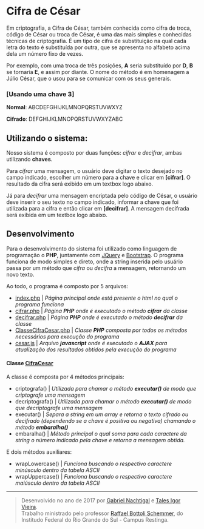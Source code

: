 # Cifra de César

Em criptografia, a Cifra de César, também conhecida como cifra de troca, código de César ou troca de César,
é uma das mais simples e conhecidas técnicas de criptografia. É um tipo de cifra de substituição na qual cada
letra do texto é substituída por outra, que se apresenta no alfabeto acima dela um número fixo de vezes.

Por exemplo, com uma troca de três posições, **A** seria substituído por **D**, **B** se tornaria **E**, e assim por diante.
O nome do método é em homenagem a Júlio César, que o usou para se comunicar com os seus generais.

### [Usando uma chave 3]

**Normal**:  ABCDEFGHIJKLMNOPQRSTUVWXYZ 

**Cifrado**: DEFGHIJKLMNOPQRSTUVWXYZABC

## Utilizando o sistema:
Nosso sistema é composto por duas funções: *cifrar* e *decifrar*, ambas utilizando **chaves**.

Para *cifrar* uma mensagem, o usuário deve digitar o texto desejado no campo indicado, escolher um número para a chave e clicar em **[cifrar]**.
O resultado da cifra será exibido em um textbox logo abaixo.

Já para *decifrar* uma mensagem encriptada pelo código de César, o usuário deve inserir o seu texto no campo indicado, informar a chave que foi utilizada para a cifra e então clicar em **[decifrar]**.
A mensagem decifrada será exibida em um textbox logo abaixo.


## Desenvolvimento

Para o desenvolvimento do sistema foi utilizado como linguagem de programação o **PHP**, juntamente com [JQuery](https://github.com/jquery/jquery) e [Bootstrap](http://getbootstrap.com/).
O programa funciona de modo simples e direto, onde a string inserida pelo usuário passa por um método que *cifra* ou *decifra* a mensagem, retornando um novo texto.

Ao todo, o programa é composto por 5 arquivos:

- [index.php](index.php) | *Página principal onde está presente o html no qual o programa funciona*
- [cifrar.php](cifrar.php) | *Página **PHP** onde é executado o método **cifrar** da classe*
- [decifrar.php](decifrar.php) | *Página **PHP** onde é executado o método **decifrar** da classe*
- [ClasseCifraCesar.php](ClasseCifraCesar.php) | *Classe **PHP** composta por todos os métodos necessários para execução do programa*
- [cesar.js](cesar.js) | *Arquivo **javascript** onde é executado o **AJAX** para atualização dos resultados obtidos pela execução do programa*

#### Classe [CifraCesar](ClasseCifraCesar.php)

A classe é composta por 4 métodos principais:
- criptografa() | *Utilizada para chamar o método **executar()** de modo que criptografe uma mensagem*
- decriptografa() | *Utilizada para chamar o método **executar()** de modo que decriptografe uma mensagem*
- executar() | *Separa a string em um array e retorna o texto cifrado ou decifrado (dependendo se a chave é positiva ou negativa) chamando o método **embaralha()***
- embaralha() | *Método principal o qual soma para cada caractere da string o número indicado pela chave e retorna a mensagem obtida.*

E dois métodos auxiliares:
- wrapLowercase() | *Funciona buscando o respectivo caractere minúsculo dentro da tabela ASCII*
- wrapUppercase() | *Funciona buscando o respectivo caractere maiúsculo dentro da tabela ASCII*

---

> Desenvolvido no ano de 2017 por [Gabriel Nachtigal](https://github.com/gnachtigal) e [Tales Igor Vieira](https://github.com/Talesigor).                                                                               
> Trabalho ministrado pelo professor [Raffael Bottoli Schemmer](https://github.com/RaffaelSchemmer), do Institudo Federal do Rio Grande do Sul - Campus Restinga.
